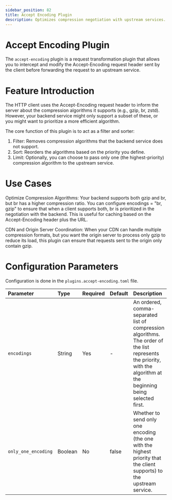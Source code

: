 ```yaml
---
sidebar_position: 82
title: Accept Encoding Plugin
description: Optimizes compression negotiation with upstream services. By filtering and reordering the Accept-Encoding request header, it ensures that the backend service only receives compression algorithms it supports and allows specifying algorithm priority as needed.
---
```


# Accept Encoding Plugin

The `accept-encoding` plugin is a request transformation plugin that allows you to intercept and modify the Accept-Encoding request header sent by the client before forwarding the request to an upstream service.

# Feature Introduction

The HTTP client uses the Accept-Encoding request header to inform the server about the compression algorithms it supports (e.g., gzip, br, zstd). However, your backend service might only support a subset of these, or you might want to prioritize a more efficient algorithm.

The core function of this plugin is to act as a filter and sorter:

1. Filter: Removes compression algorithms that the backend service does not support.
2. Sort: Reorders the algorithms based on the priority you define.
3. Limit: Optionally, you can choose to pass only one (the highest-priority) compression algorithm to the upstream service.

# Use Cases

Optimize Compression Algorithms: Your backend supports both gzip and br, but br has a higher compression ratio. You can configure encodings = "br, gzip" to ensure that when a client supports both, br is prioritized in the negotiation with the backend. This is useful for caching based on the Accept-Encoding header plus the URL.

CDN and Origin Server Coordination: When your CDN can handle multiple compression formats, but you want the origin server to process only gzip to reduce its load, this plugin can ensure that requests sent to the origin only contain gzip.


# Configuration Parameters

Configuration is done in the `plugins.accept-encoding.toml` file.

| Parameter           | Type    | Required | Default | Description                                                                                                                                                          |
| :------------------ | :------ | :------- | :------ | :------------------------------------------------------------------------------------------------------------------------------------------------------------------- |
| `encodings`         | String  | Yes      | -       | An ordered, comma-separated list of compression algorithms. The order of the list represents the priority, with the algorithm at the beginning being selected first. |
| `only_one_encoding` | Boolean | No       | false   | Whether to send only one encoding (the one with the highest priority that the client supports) to the upstream service.                                              |

